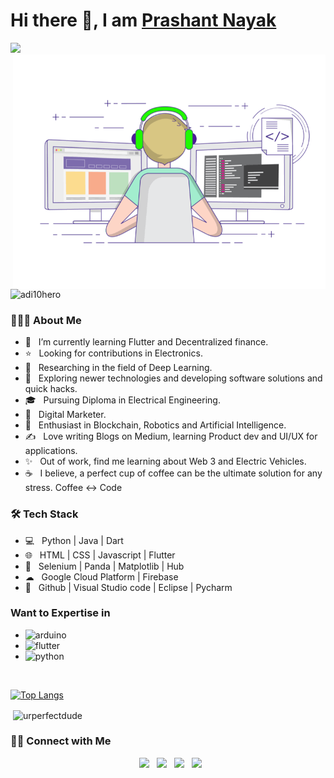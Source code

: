 # Hi there 👋, I am [Prashant Nayak](https://github.com/urperfectdude)
<img src="https://github.com/souvikguria98/souvikguria98/blob/master/Hi.gif" width="25"></h2>
<img align="right" alt="GIF" src="https://raw.githubusercontent.com/devSouvik/devSouvik/master/gif3.gif" width="500"/>
<p align="left"> <img   src="https://komarev.com/ghpvc/?username=urperfectdude" alt="adi10hero" /> </p>

<h3> 👨🏻‍💻 About Me </h3>

- 🔭 &nbsp; I’m currently learning Flutter and Decentralized finance.
- ⭐ &nbsp; Looking for contributions in Electronics.
- 🔎 &nbsp; Researching in the field of Deep Learning.
- 🤔 &nbsp; Exploring newer technologies and developing software solutions and quick hacks.
- 🎓 &nbsp; Pursuing Diploma in Electrical Engineering.
- 💼 &nbsp; Digital Marketer.
- 🌱 &nbsp; Enthusiast in Blockchain, Robotics and Artificial Intelligence.
- ✍️ &nbsp; Love writing Blogs on Medium, learning Product dev and UI/UX for applications. 
- ✨ &nbsp; Out of work, find me learning about Web 3 and Electric Vehicles.
- ☕ &nbsp; I believe, a perfect cup of coffee can be the ultimate solution for any stress. Coffee <-> Code 

<h3>🛠 Tech Stack</h3>

- 💻 &nbsp; Python | Java | Dart
- 🌐 &nbsp; HTML | CSS | Javascript | Flutter
- 🐍 &nbsp; Selenium | Panda | Matplotlib | Hub
- ☁ &nbsp; Google Cloud Platform | Firebase
- 🔧 &nbsp; Github | Visual Studio code | Eclipse | Pycharm 

<h3>Want to Expertise in</h3> 

* ![arduino](https://img.shields.io/badge/arduino%20-%231572B6.svg?&style=for-the-badge&logo=arduino&logoColor=white "Arduino")
* ![flutter](https://img.shields.io/badge/Flutter-0078D6?style=for-the-badge&logo=flutter&logoColor=white "Flutter")
* ![python](https://img.shields.io/badge/-Python-green?style=for-the-badge&logo=python&logoColor=white "Python")

</br>

[![Top Langs](https://github-readme-stats.vercel.app/api/top-langs/?username=urperfectdude&layout=compact&text_color=daf7dc&bg_color=151515)](https://github.com/urperfectdude/github-readme-stats)

<p>&nbsp;<img align="center" src="https://github-readme-stats.vercel.app/api?username=urperfectdude&show_icons=true&locale=en&theme=radical" alt="urperfectdude" /></p>


<h3> 🤝🏻 Connect with Me </h3>

<p align="center">
&nbsp; <a href="https://twitter.com/Ur_perfect_dude" target="_blank" rel="noopener noreferrer"><img src="https://img.icons8.com/plasticine/100/000000/twitter.png" width="50" /></a>  
&nbsp; <a href="https://www.instagram.com/urperfectdude/?hl=en" target="_blank" rel="noopener noreferrer"><img src="https://img.icons8.com/plasticine/100/000000/instagram-new.png" width="50" /></a>  
&nbsp; <a href="https://www.linkedin.com/in/prashant-nayak-31303a195/" target="_blank" rel="noopener noreferrer"><img src="https://img.icons8.com/plasticine/100/000000/linkedin.png" width="50" /></a>
&nbsp; <a href="mailto:prashantnayak4444@gmail.com" target="_blank" rel="noopener noreferrer"><img src="https://img.icons8.com/plasticine/100/000000/gmail.png"  width="50" /></a>
</p>
